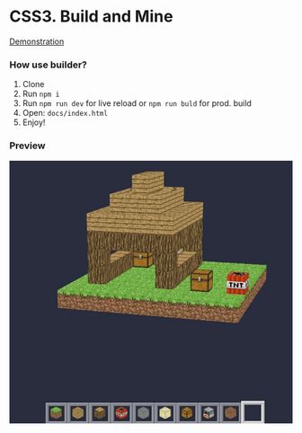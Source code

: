 # CSS3. Build and Mine

[Demonstration](https://maksabuzyarov.github.io/css3-build-and-mine/)

### How use builder?
 
1. Clone
1. Run `npm i`
1. Run `npm run dev` for live reload or `npm run buld` for prod. build
1. Open: `docs/index.html`
1. Enjoy!

### Preview

![version](./docs/assets/img/content/preview.jpg)
